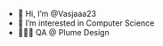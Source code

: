 - 👋 Hi, I’m @Vasjaaa23
- 👀 I’m interested in Computer Science 
- 👨🏻‍💻 QA @ Plume Design

<!---
Vasjaaa23/Vasjaaa23 is a ✨ special ✨ repository because its `README.md` (this file) appears on your GitHub profile.
You can click the Preview link to take a look at your changes.
--->
